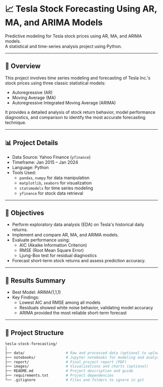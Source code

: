 # 📈 Tesla Stock Forecasting Using AR, MA, and ARIMA Models

Predictive modeling for Tesla stock prices using AR, MA, and ARIMA models.  
A statistical and time-series analysis project using Python.

---

## 🧠 Overview

This project involves time series modeling and forecasting of Tesla Inc.'s stock prices using three classic statistical models:

- Autoregressive (AR)
- Moving Average (MA)
- Autoregressive Integrated Moving Average (ARIMA)

It provides a detailed analysis of stock return behavior, model performance diagnostics, and comparison to identify the most accurate forecasting technique.

---

## 📊 Project Details

- Data Source: Yahoo Finance (`yfinance`)
- Timeframe: Jan 2015 – Jan 2024
- Language: Python
- Tools Used: 
  - `pandas`, `numpy` for data manipulation  
  - `matplotlib`, `seaborn` for visualization  
  - `statsmodels` for time series modeling  
  - `yfinance` for stock data retrieval

---

## 🎯 Objectives

- Perform exploratory data analysis (EDA) on Tesla's historical daily returns.
- Implement and compare AR, MA, and ARIMA models.
- Evaluate performance using:
  - AIC (Akaike Information Criterion)
  - RMSE (Root Mean Square Error)
  - Ljung-Box test for residual diagnostics
- Forecast short-term stock returns and assess prediction accuracy.

---

## 🧪 Results Summary

- Best Model: ARIMA(1,1,1)
- Key Findings:
  - Lowest AIC and RMSE among all models
  - Residuals showed white noise behavior, validating model accuracy
  - ARIMA provided the most reliable short-term forecast

---

## 📁 Project Structure

```bash
tesla-stock-forecasting/
│
├── data/                   # Raw and processed data (optional to upload)
├── notebooks/              # Jupyter notebooks for modeling and analysis
├── report/                 # Final project report (PDF)
├── images/                 # Visualizations and charts (optional)
├── README.md               # Project description and guide
├── requirements.txt        # Project dependencies
└── .gitignore              # Files and folders to ignore in git
